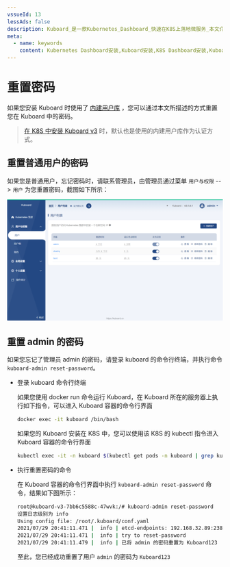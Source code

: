 ```yaml
---
vssueId: 13
lessAds: false
description: Kuboard_是一款Kubernetes_Dashboard_快速在K8S上落地微服务_本文介绍了如何重置用户在 Kuboard 中的密码
meta:
  - name: keywords
    content: Kubernetes Dashboard安装,Kuboard安装,K8S Dashboard安装,Kuboard重置密码
---
```


# 重置密码

<AdSenseTitle/>

如果您安装 Kuboard 时使用了 [内建用户库](./install-built-in.html) ，您可以通过本文所描述的方式重置您在 Kuboard 中的密码。

> [在 K8S 中安装 Kuboard v3](./install-in-k8s.html) 时，默认也是使用的内建用户库作为认证方式。

## 重置普通用户的密码

如果您是普通用户，忘记密码时，请联系管理员，由管理员通过菜单 `用户与权限` --> `用户` 为您重置密码，截图如下所示：

![重置用户密码](./reset-password.assets/reset-password.png)

## 重置 admin 的密码

如果您忘记了管理员 admin 的密码，请登录 kuboard 的命令行终端，并执行命令 `kuboard-admin reset-password`。

* 登录 kuboard 命令行终端

  <b-card no-body>
  <b-tabs content-class="mt-3" card pills>
  <b-tab title="我使用 docker run 运行 Kuboard" active>

    如果您使用 docker run 命令运行 Kuboard，在 Kuboard 所在的服务器上执行如下指令，可以进入 Kuboard 容器的命令行界面
    ```sh
    docker exec -it kuboard /bin/bash
    ```
  </b-tab>
  <b-tab title="我的 Kuboard 安装在 K8S 中">
    
    如果您的 Kuboard 安装在 K8S 中，您可以使用该 K8S 的 kubectl 指令进入 Kuboard 容器的命令行界面
    ```sh
    kubectl exec -it -n kuboard $(kubectl get pods -n kuboard | grep kuboard-v3 | awk '{print $1}') -- /bin/bash
    ```
  </b-tab>
  </b-tabs>
  </b-card>

* 执行重置密码的命令

  在 Kuboard 容器的命令行界面中执行 `kuboard-admin reset-password` 命令，结果如下图所示：
  ```sh
  root@kuboard-v3-7bb6c5588c-47wvk:/# kuboard-admin reset-password
  设置日志级别为 info
  Using config file: /root/.kuboard/conf.yaml
  2021/07/29 20:41:11.471 |  info | etcd-endpoints: 192.168.32.89:2381
  2021/07/29 20:41:11.471 |  info | try to reset-password
  2021/07/29 20:41:11.479 |  info | 已将 admin 的密码重置为 Kuboard123
  ```

  至此，您已经成功重置了用户 `admin` 的密码为 `Kuboard123`